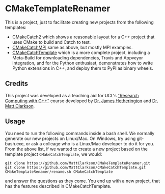 CMakeTemplateRenamer
====================
This is a project, just to facilitate creating new projects from the following templates:
* [CMakeCatch2](https://github.com/MattClarkson/CMakeCatch2) which shows a reasonable layout for a C++ project that uses CMake to build and Catch to test.
* [CMakeCatchMPI](https://github.com/MattClarkson/CMakeCatchMPI) same as above, but mostly MPI examples.
* [CMakeCatchTemplate](https://github.com/MattClarkson/CMakeCatchTemplate) which is a more complete project, including a Meta-Build for downloading dependencies, Travis and Appveyor integration, and for the Python enthusiast, demonstrates how to write Python extensions in C++, and deploy them to PyPi as binary wheels. 

Credits
-------

This project was developed as a teaching aid for UCL's ["Research Computing with C++"](http://rits.github-pages.ucl.ac.uk/research-computing-with-cpp/)
course developed by [Dr. James Hetherington](http://www.ucl.ac.uk/research-it-services/people/james)
and [Dr. Matt Clarkson](https://iris.ucl.ac.uk/iris/browse/profile?upi=MJCLA42).

Usage
-----

You need to run the following commands inside a bash shell. We normally generate our new projects on Linux/Mac. On Windows, try using git-bash.exe, or ask a colleage who is a Linux/Mac developer to do it for you. From the above list, if we wanted to create a new project based on the template project `CMakeCatchTemplate`, we would:
```
git clone https://github.com/MattClarkson/CMakeTemplateRenamer.git
git clone https://github.com/MattClarkson/CMakeCatchTemplate.git
CMakeTemplateRenamer/rename.sh CMakeCatchTemplate 
```
and answer the questions as they come. You end up with a new project, that has the features described in CMakeCatchTemplate.

